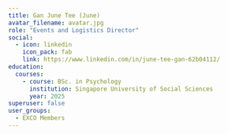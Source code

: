 ```yaml
---
title: Gan June Tee (June)
avatar_filename: avatar.jpg
role: "Events and Logistics Director"
social:
  - icon: linkedin
    icon_pack: fab
    link: https://www.linkedin.com/in/june-tee-gan-62b04112/
education:
  courses:
    - course: BSc. in Psychology
      institution: Singapore University of Social Sciences
      year: 2025
superuser: false
user_groups:
  - EXCO Members
---
```


